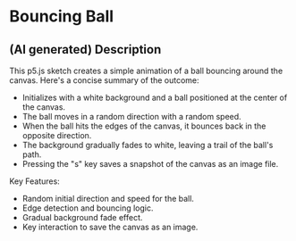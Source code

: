 # Bouncing Ball

## (AI generated) Description

This p5.js sketch creates a simple animation of a ball bouncing around the canvas. Here's a concise summary of the outcome:

- Initializes with a white background and a ball positioned at the center of the canvas.
- The ball moves in a random direction with a random speed.
- When the ball hits the edges of the canvas, it bounces back in the opposite direction.
- The background gradually fades to white, leaving a trail of the ball's path.
- Pressing the "s" key saves a snapshot of the canvas as an image file.

Key Features:

- Random initial direction and speed for the ball.
- Edge detection and bouncing logic.
- Gradual background fade effect.
- Key interaction to save the canvas as an image.
